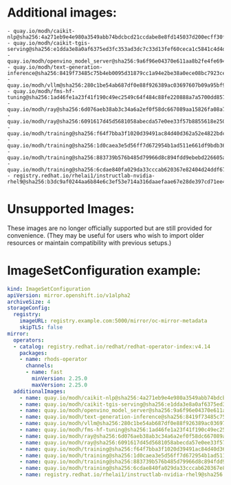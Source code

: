 # Additional images:
    - quay.io/modh/caikit-nlp@sha256:4a271eb9e4e980a3549abb74bdcbcd21ccdabe8e8fd145037d200ecff30f3c79
    - quay.io/modh/caikit-tgis-serving@sha256:e1dda3e8a0af6375ed3fc353ad3dc7c33d13fef60ceca1c5841c4d4d07a5e1b2
    - quay.io/modh/openvino_model_server@sha256:9a6f96e04370e611aa8b2fe4fe6941b4bf3f31d7414d927bd5c0ca8b737c2fa4
    - quay.io/modh/text-generation-inference@sha256:8419f73485c75b4eb0095d31879cc1a94e2be38a0ece08bc7923cef9cdd9444a
    - quay.io/modh/vllm@sha256:280c1be54ab687df0e88f926389ac03697607b09a95bf9f68859d5b90342e83f
    - quay.io/modh/fms-hf-tuning@sha256:1ad46fe1a23f41f190c49ec2549c64f484c88fe220888a7a5700dd857ca243cc
    - quay.io/modh/ray@sha256:6d076aeb38ab3c34a6a2ef0f58dc667089aa15826fa08a73273c629333e12f1e
    - quay.io/modh/ray@sha256:6091617d45d5681058abecda57e0ee33f57b8855618e2509f1a354a20cc3403c
    - quay.io/modh/training@sha256:f64f7bba3f1020d39491ac84d40d362a52e4822bdc11a33cfff021178b7c4097
    - quay.io/modh/training@sha256:1d0caea3e5d56ff7d672954b1ad511e661df9bdb364d56879961169a4ca8dae0
    - quay.io/modh/training@sha256:883739b576b485d79966d8c894fdd9ebebd226605a2abe8b33593ca67c87a394
    - quay.io/modh/training@sha256:6cdae840fa029da33cccab620367e82404d24ddf67762eb4537a9bffe1af306d
    - registry.redhat.io/rhelai1/instructlab-nvidia-rhel9@sha256:b3dc9af0244aa6b84e6c3ef53e714a316daaefaae67e28de397cd71ee4b2ac7e



# Unsupported Images:
These images are no longer officially supported but are still provided for convenience.
(They may be useful for users who wish to import older resources or maintain compatibility with previous setups.)

# ImageSetConfiguration example:
```yaml
kind: ImageSetConfiguration
apiVersion: mirror.openshift.io/v1alpha2
archiveSize: 4
storageConfig:
  registry: 
    imageURL: registry.example.com:5000/mirror/oc-mirror-metadata
    skipTLS: false                       
mirror:
  operators:
  - catalog: registry.redhat.io/redhat/redhat-operator-index:v4.14
    packages:
    - name: rhods-operator
      channels:
      - name: fast
        minVersion: 2.25.0
        maxVersion: 2.25.0
  additionalImages:   
    - name: quay.io/modh/caikit-nlp@sha256:4a271eb9e4e980a3549abb74bdcbcd21ccdabe8e8fd145037d200ecff30f3c79
    - name: quay.io/modh/caikit-tgis-serving@sha256:e1dda3e8a0af6375ed3fc353ad3dc7c33d13fef60ceca1c5841c4d4d07a5e1b2
    - name: quay.io/modh/openvino_model_server@sha256:9a6f96e04370e611aa8b2fe4fe6941b4bf3f31d7414d927bd5c0ca8b737c2fa4
    - name: quay.io/modh/text-generation-inference@sha256:8419f73485c75b4eb0095d31879cc1a94e2be38a0ece08bc7923cef9cdd9444a
    - name: quay.io/modh/vllm@sha256:280c1be54ab687df0e88f926389ac03697607b09a95bf9f68859d5b90342e83f
    - name: quay.io/modh/fms-hf-tuning@sha256:1ad46fe1a23f41f190c49ec2549c64f484c88fe220888a7a5700dd857ca243cc
    - name: quay.io/modh/ray@sha256:6d076aeb38ab3c34a6a2ef0f58dc667089aa15826fa08a73273c629333e12f1e
    - name: quay.io/modh/ray@sha256:6091617d45d5681058abecda57e0ee33f57b8855618e2509f1a354a20cc3403c
    - name: quay.io/modh/training@sha256:f64f7bba3f1020d39491ac84d40d362a52e4822bdc11a33cfff021178b7c4097
    - name: quay.io/modh/training@sha256:1d0caea3e5d56ff7d672954b1ad511e661df9bdb364d56879961169a4ca8dae0
    - name: quay.io/modh/training@sha256:883739b576b485d79966d8c894fdd9ebebd226605a2abe8b33593ca67c87a394
    - name: quay.io/modh/training@sha256:6cdae840fa029da33cccab620367e82404d24ddf67762eb4537a9bffe1af306d
    - name: registry.redhat.io/rhelai1/instructlab-nvidia-rhel9@sha256:b3dc9af0244aa6b84e6c3ef53e714a316daaefaae67e28de397cd71ee4b2ac7e




```

